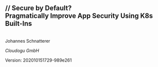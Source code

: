 <!-- .slide: class="title"  -->
<!-- .slide: data-background-image="images/title.svg"  -->

<img data-src="images/k8s_logo.svg" class="centered" width=15%/>

<h2>
    <span class="title-accent">//</span> 
    Secure by Default?<br/>Pragmatically Improve App Security Using K8s Built-Ins
</h2>
<br/>
Johannes Schnatterer

*Cloudogu GmbH*


<div class="title-version">
Version: 202010151729-989e261
</div>

<h3><a href="Secure-by-Default-Pragmatically-Improve-App-Security-Using-K8s-Built-Ins.pdf">
   <i class="far fa-file-pdf"></i>
</a></h3>
